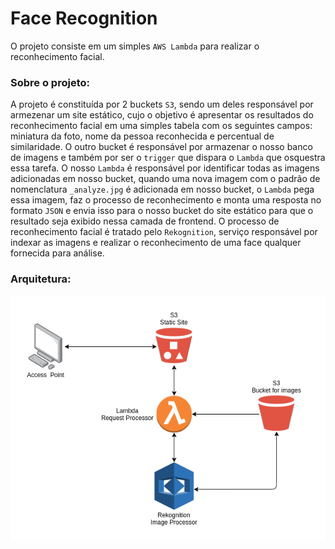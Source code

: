 # Face Recognition

O projeto consiste em um simples `AWS Lambda` para realizar o reconhecimento facial.

### Sobre o projeto:

A projeto é constituída por 2 buckets `S3`, sendo um deles responsável por armezenar um site estático, cujo o objetivo é apresentar os resultados do reconhecimento facial em uma simples tabela com os seguintes campos: miniatura da foto, nome da pessoa reconhecida e percentual de similaridade.
O outro bucket é responsável por armazenar o nosso banco de imagens e também por ser o `trigger` que dispara o `Lambda` que osquestra essa tarefa.
O nosso `Lambda` é responsável por identificar todas as imagens adicionadas em nosso bucket, quando uma nova imagem com o padrão de nomenclatura `_analyze.jpg` é adicionada em nosso bucket, o `Lambda` pega essa imagem, faz o processo de reconhecimento e monta uma resposta no formato `JSON` e envia isso para o nosso bucket do site estático para que o resultado seja exibido nessa camada de frontend.
O processo de reconhecimento facial é tratado pelo `Rekognition`, serviço responsável por indexar as imagens e realizar o reconhecimento de uma face qualquer fornecida para análise.


### Arquitetura:

[![node](https://github.com/jonathanmdr/face-rekognition-lambda/blob/master/docs/rekognition.png)](https://github.com/jonathanmdr/face-rekognition-lambda/blob/master)
